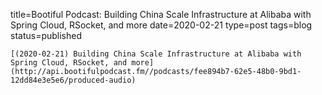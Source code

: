
title=Bootiful Podcast: Building China Scale Infrastructure at Alibaba with Spring Cloud, RSocket, and more
date=2020-02-21
type=post
tags=blog
status=published
~~~~~~
[(2020-02-21) Building China Scale Infrastructure at Alibaba with Spring Cloud, RSocket, and more](http://api.bootifulpodcast.fm//podcasts/fee894b7-62e5-48b0-9bd1-12dd84e3e5e6/produced-audio) 
            